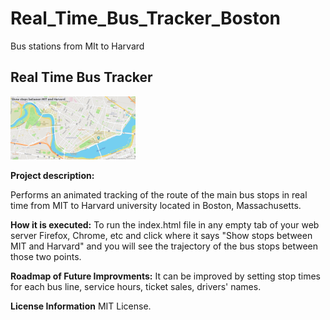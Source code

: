 # Real_Time_Bus_Tracker_Boston
Bus stations from MIt to Harvard


## Real Time Bus Tracker
<img src = "Boston2.png" width = "200" />

**Project description:**

Performs an animated tracking of the route of the main bus stops in real time from MIT to Harvard university located in Boston, Massachusetts. 

**How it is executed:**
To run the index.html file in any empty tab of your web server Firefox, Chrome, etc and click where it says "Show stops between MIT and Harvard" and you will see the trajectory of the bus stops between those two points.

**Roadmap of Future Improvments:**
It can be improved by setting stop times for each bus line, service hours, ticket sales, drivers' names.

**License Information** 
MIT License.
